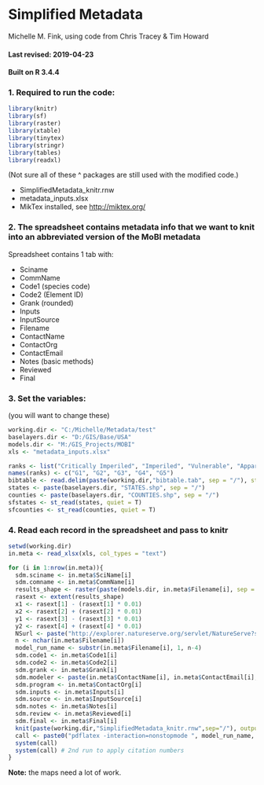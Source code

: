 Simplified Metadata
================
Michelle M. Fink, using code from Chris Tracey & Tim Howard

#### Last revised: 2019-04-23

#### Built on R 3.4.4

### 1\. Required to run the code:

``` r
library(knitr)
library(sf)
library(raster)
library(xtable)
library(tinytex)
library(stringr)
library(tables)
library(readxl)
```

(Not sure all of these ^ packages are still used with the modified
code.)

  - SimplifiedMetadata\_knitr.rnw
  - metadata\_inputs.xlsx
  - MikTex installed, see
<http://miktex.org/>

### 2\. The spreadsheet contains metadata info that we want to knit into an abbreviated version of the MoBI metadata

Spreadsheet contains 1 tab with:

  - Sciname  
  - CommName
  - Code1 (species code)
  - Code2 (Element ID)  
  - Grank (rounded)
  - Inputs  
  - InputSource  
  - Filename  
  - ContactName  
  - ContactOrg  
  - ContactEmail  
  - Notes (basic methods)  
  - Reviewed  
  - Final

### 3\. Set the variables:

(you will want to change these)

``` r
working.dir <- "C:/Michelle/Metadata/test"
baselayers.dir <- "D:/GIS/Base/USA"
models.dir <- "M:/GIS_Projects/MOBI"
xls <- "metadata_inputs.xlsx"

ranks <- list("Critically Imperiled", "Imperiled", "Vulnerable", "Apparently Secure", "Secure")
names(ranks) <- c("G1", "G2", "G3", "G4", "G5")
bibtable <- read.delim(paste(working.dir,"bibtable.tab", sep = "/"), stringsAsFactors=FALSE)
states <- paste(baselayers.dir, "STATES.shp", sep = "/")
counties <- paste(baselayers.dir, "COUNTIES.shp", sep = "/")
sfstates <- st_read(states, quiet = T)
sfcounties <- st_read(counties, quiet = T)
```

### 4\. Read each record in the spreadsheet and pass to knitr

``` r
setwd(working.dir)
in.meta <- read_xlsx(xls, col_types = "text")

for (i in 1:nrow(in.meta)){
  sdm.sciname <- in.meta$SciName[i]
  sdm.comname <- in.meta$CommName[i]
  results_shape <- raster(paste(models.dir, in.meta$Filename[i], sep = "/"))
  rasext <- extent(results_shape)
  x1 <- rasext[1] - (rasext[1] * 0.01)
  x2 <- rasext[2] + (rasext[2] * 0.01)
  y1 <- rasext[3] - (rasext[3] * 0.01)
  y2 <- rasext[4] + (rasext[4] * 0.01)
  NSurl <- paste("http://explorer.natureserve.org/servlet/NatureServe?searchName=",gsub(" ", "+", sdm.sciname, fixed=TRUE), sep="")
  n <- nchar(in.meta$Filename[i])
  model_run_name <- substr(in.meta$Filename[i], 1, n-4)
  sdm.code1 <- in.meta$Code1[i]
  sdm.code2 <- in.meta$Code2[i]
  sdm.grank <- in.meta$Grank[i]
  sdm.modeler <- paste(in.meta$ContactName[i], in.meta$ContactEmail[i], in.meta$ContactOrg[i], sep = ", ")
  sdm.program <- in.meta$ContactOrg[i]
  sdm.inputs <- in.meta$Inputs[i]
  sdm.source <- in.meta$InputSource[i]
  sdm.notes <- in.meta$Notes[i]
  sdm.review <- in.meta$Reviewed[i]
  sdm.final <- in.meta$Final[i]
  knit(paste(working.dir,"SimplifiedMetadata_knitr.rnw",sep="/"), output=paste(model_run_name, ".tex",sep=""))
  call <- paste0("pdflatex -interaction=nonstopmode ", model_run_name, ".tex")
  system(call)
  system(call) # 2nd run to apply citation numbers
}
```

**Note:** the maps need a lot of work.
